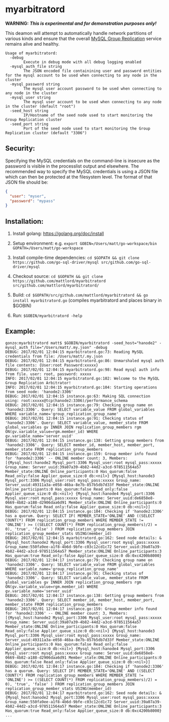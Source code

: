 # myarbitratord

**WARNING:** **_This is *experimental* and for demonstration purposes only!_**

This deamon will attempt to automatically handle network partitions of various kinds and ensure that the overall
[MySQL Group Replication](https://www.mysql.com/products/enterprise/high_availability.html) service remains alive and healthy.  

```
Usage of myarbitratord:
  -debug
    	Execute in debug mode with all debug logging enabled
  -mysql_auth_file string
    	The JSON encoded file containining user and password entities for the mysql account to be used when connecting to any node in the cluster
  -mysql_password string
    	The mysql user account password to be used when connecting to any node in the cluster
  -mysql_user string
    	The mysql user account to be used when connecting to any node in the cluster (default "root")
  -seed_host string
    	IP/Hostname of the seed node used to start monitoring the Group Replication cluster
  -seed_port string
    	Port of the seed node used to start monitoring the Group Replication cluster (default "3306")
```

## Security:
Specifying the MySQL credentials on the command-line is insecure as the password is visible in the processlist output and elsewhere. The recommended way to specify the MySQL credentials is using a JSON file which can then be protected at the filesystem level. The format of that JSON file should be:
```json
{
  "user": "myser",
  "password": "mypass"
}
```

## Installation:
1. Install golang: https://golang.org/doc/install

2. Setup environment: e.g. `export GOBIN=/Users/matt/go-workspace/bin GOPATH=/Users/matt/go-workspace`

2. Install compile-time dependencies: `cd $GOPATH && git clone https://github.com/go-sql-driver/mysql src/github.com/go-sql-driver/mysql`

3. Checkout source: `cd $GOPATH && git clone https://github.com/mattlord/myarbitratord src/github.com/mattlord/myarbitratord/`

4. Build: `cd $GOPATH/src/github.com/mattlord/myarbitratord && go install myarbitratord.go` (compiles myarbitratord and places binary in $GOBIN)

5. Run: `$GOBIN/myarbitratord -help`


## Example:
```
gonzo:myarbitratord matt$ $GOBIN/myarbitratord -seed_host="hanode2" -mysql_auth_file="/Users/matt/.my.json" -debug 
DEBUG: 2017/02/01 12:04:15 myarbitratord.go:73: Reading MySQL credentials from file: /Users/matt/.my.json
DEBUG: 2017/02/01 12:04:15 myarbitratord.go:86: Unmarshaled mysql auth file contents: {User:root Password:xxxxx}
DEBUG: 2017/02/01 12:04:15 myarbitratord.go:98: Read mysql auth info from file. user: root, password: xxxxx
INFO: 2017/02/01 12:04:15 myarbitratord.go:102: Welcome to the MySQL Group Replication Arbitrator!
INFO: 2017/02/01 12:04:15 myarbitratord.go:104: Starting operations from seed node: 'hanode2:3306'
DEBUG: 2017/02/01 12:04:15 instance.go:63: Making SQL connection using: root:xxxxx@tcp(hanode2:3306)/performance_schema
DEBUG: 2017/02/01 12:04:15 instance.go:79: Checking group name on 'hanode2:3306'. Query: SELECT variable_value FROM global_variables WHERE variable_name='group_replication_group_name'
DEBUG: 2017/02/01 12:04:15 instance.go:91: Checking status of 'hanode2:3306'. Query: SELECT variable_value, member_state FROM global_variables gv INNER JOIN replication_group_members rgm ON(gv.variable_value=rgm.member_id) WHERE gv.variable_name='server_uuid'
DEBUG: 2017/02/01 12:04:15 instance.go:138: Getting group members from 'hanode2:3306'. Query: SELECT member_id, member_host, member_port, member_state FROM replication_group_members
DEBUG: 2017/02/01 12:04:15 instance.go:159: Group member info found for 'hanode2:3306' -- ONLINE member count: 3, Members: [{Mysql_host:hanode2 Mysql_port:3306 Mysql_user:root mysql_pass:xxxxx Group_name: Server_uuid:39a07a39-4b82-44d2-a3cd-978511564a57 Member_state:ONLINE Online_participants:0 Has_quorum:false Read_only:false Applier_queue_size:0 db:<nil>} {Mysql_host:hanode3 Mysql_port:3306 Mysql_user:root mysql_pass:xxxxx Group_name: Server_uuid:49311a3a-e058-46ba-8e7b-857b5db7d33f Member_state:ONLINE Online_participants:0 Has_quorum:false Read_only:false Applier_queue_size:0 db:<nil>} {Mysql_host:hanode4 Mysql_port:3306 Mysql_user:root mysql_pass:xxxxx Group_name: Server_uuid:de6858e8-0669-4b82-a188-d2906daa6d91 Member_state:ONLINE Online_participants:0 Has_quorum:false Read_only:false Applier_queue_size:0 db:<nil>}]
DEBUG: 2017/02/01 12:04:15 instance.go:104: Checking if 'hanode2:3306' has a quorum. Query: SELECT IF( MEMBER_STATE='ONLINE' AND ((SELECT COUNT(*) FROM replication_group_members WHERE MEMBER_STATE != 'ONLINE') >= ((SELECT COUNT(*) FROM replication_group_members)/2) = 0), 'true', 'false' ) FROM replication_group_members JOIN replication_group_member_stats USING(member_id)
DEBUG: 2017/02/01 12:04:15 myarbitratord.go:162: Seed node details: &{Mysql_host:hanode2 Mysql_port:3306 Mysql_user:root mysql_pass:xxxxx Group_name:550fa9ee-a1f8-4b6d-9bfe-c03c12cd1c72 Server_uuid:39a07a39-4b82-44d2-a3cd-978511564a57 Member_state:ONLINE Online_participants:3 Has_quorum:true Read_only:false Applier_queue_size:0 db:0xc4200b8000}
DEBUG: 2017/02/01 12:04:17 instance.go:79: Checking group name on 'hanode2:3306'. Query: SELECT variable_value FROM global_variables WHERE variable_name='group_replication_group_name'
DEBUG: 2017/02/01 12:04:17 instance.go:91: Checking status of 'hanode2:3306'. Query: SELECT variable_value, member_state FROM global_variables gv INNER JOIN replication_group_members rgm ON(gv.variable_value=rgm.member_id) WHERE gv.variable_name='server_uuid'
DEBUG: 2017/02/01 12:04:17 instance.go:138: Getting group members from 'hanode2:3306'. Query: SELECT member_id, member_host, member_port, member_state FROM replication_group_members
DEBUG: 2017/02/01 12:04:17 instance.go:159: Group member info found for 'hanode2:3306' -- ONLINE member count: 3, Members: [{Mysql_host:hanode2 Mysql_port:3306 Mysql_user:root mysql_pass:xxxxx Group_name: Server_uuid:39a07a39-4b82-44d2-a3cd-978511564a57 Member_state:ONLINE Online_participants:0 Has_quorum:false Read_only:false Applier_queue_size:0 db:<nil>} {Mysql_host:hanode3 Mysql_port:3306 Mysql_user:root mysql_pass:xxxxx Group_name: Server_uuid:49311a3a-e058-46ba-8e7b-857b5db7d33f Member_state:ONLINE Online_participants:0 Has_quorum:false Read_only:false Applier_queue_size:0 db:<nil>} {Mysql_host:hanode4 Mysql_port:3306 Mysql_user:root mysql_pass:xxxxx Group_name: Server_uuid:de6858e8-0669-4b82-a188-d2906daa6d91 Member_state:ONLINE Online_participants:0 Has_quorum:false Read_only:false Applier_queue_size:0 db:<nil>}]
DEBUG: 2017/02/01 12:04:17 instance.go:104: Checking if 'hanode2:3306' has a quorum. Query: SELECT IF( MEMBER_STATE='ONLINE' AND ((SELECT COUNT(*) FROM replication_group_members WHERE MEMBER_STATE != 'ONLINE') >= ((SELECT COUNT(*) FROM replication_group_members)/2) = 0), 'true', 'false' ) FROM replication_group_members JOIN replication_group_member_stats USING(member_id)
DEBUG: 2017/02/01 12:04:17 myarbitratord.go:162: Seed node details: &{Mysql_host:hanode2 Mysql_port:3306 Mysql_user:root mysql_pass:xxxxx Group_name:550fa9ee-a1f8-4b6d-9bfe-c03c12cd1c72 Server_uuid:39a07a39-4b82-44d2-a3cd-978511564a57 Member_state:ONLINE Online_participants:3 Has_quorum:true Read_only:false Applier_queue_size:0 db:0xc4200b8000}
...
```


